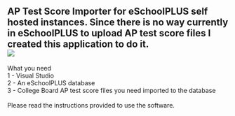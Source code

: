
AP Test Score Importer for eSchoolPLUS self hosted instances. Since there is no way currently in eSchoolPLUS to upload AP test score files I created this application to do it.   
<img src="https://www.jmgservices.org/importer1.png">
---
What you need<br />
1 - Visual Studio <br />
2 - An eSchoolPLUS database<br />
3 - College Board AP test score files you need imported to the database<br />
<br />
Please read the instructions provided to use the software.
